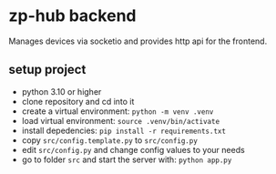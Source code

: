 # zp-hub backend

Manages devices via socketio and provides http api for the frontend.

## setup project

- python 3.10 or higher
- clone repository and cd into it
- create a virtual environment: `python -m venv .venv`
- load virtual environment: `source .venv/bin/activate`
- install depedencies: `pip install -r requirements.txt`
- copy `src/config.template.py` to `src/config.py`
- edit `src/config.py` and change config values to your needs
- go to folder `src` and start the server with: `python app.py`
